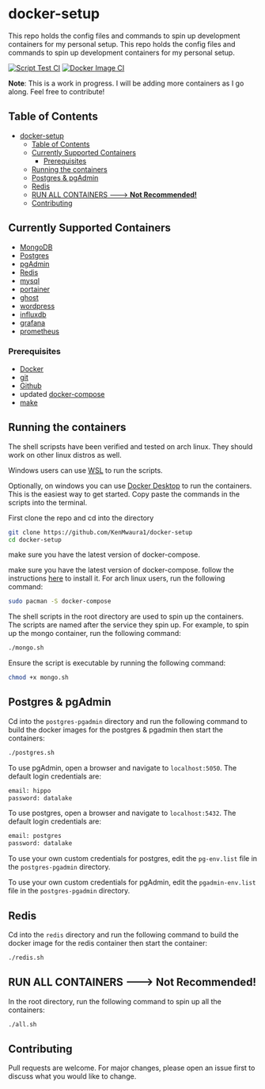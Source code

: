 # docker-setup

This repo holds the config files and commands to spin up development containers for my personal setup.
This repo holds the config files and commands to spin up development containers for my personal setup.

[![Script Test CI](https://github.com/KenMwaura1/docker-setup/actions/workflows/script-test.yml/badge.svg)](https://github.com/KenMwaura1/docker-setup/actions/workflows/script-test.yml) 
[![Docker Image CI](https://github.com/KenMwaura1/docker-setup/actions/workflows/docker-image.yml/badge.svg)](https://github.com/KenMwaura1/docker-setup/actions/workflows/docker-image.yml)

**Note**: This is a work in progress. I will be adding more containers as I go along. Feel free to contribute!

## Table of Contents

- [docker-setup](#docker-setup)
	- [Table of Contents](#table-of-contents)
	- [Currently Supported Containers](#currently-supported-containers)
		- [Prerequisites](#prerequisites)
	- [Running the containers](#running-the-containers)
	- [Postgres \& pgAdmin](#postgres--pgadmin)
	- [Redis](#redis)
	- [RUN ALL CONTAINERS ---\> **Not Recommended!**](#run-all-containers-----not-recommended)
	- [Contributing](#contributing)

## Currently Supported Containers

- [MongoDB](https://www.mongodb.com/)
- [Postgres](https://www.postgresql.org/)
- [pgAdmin](https://www.pgadmin.org/)
- [Redis](https://redis.io/)
- [mysql](https://www.mysql.com/)
- [portainer](https://www.portainer.io/)
- [ghost](https://ghost.org/)
- [wordpress](https://wordpress.org/)
- [influxdb](https://www.influxdata.com/)
- [grafana](https://grafana.com/)
- [prometheus](https://prometheus.io/)
  

### Prerequisites

- [Docker](https://docs.docker.com/install/linux/docker-ce/)
- [git](https://git-scm.com/downloads)
- [Github](https://github.com)
- updated [docker-compose](https://docs.docker.com/compose/install/)
- [make](https://www.gnu.org/software/make/)

## Running the containers

The shell scripsts have been verified and tested on arch linux. They should work on other linux distros as well.

Windows users can use [WSL](https://docs.microsoft.com/en-us/windows/wsl/install-win10) to run the scripts.

Optionally, on windows you can use [Docker Desktop](https://www.docker.com/products/docker-desktop) to run the containers. This is the easiest way to get started. Copy paste the commands in the scripts into the terminal.

First clone the repo and cd into the directory

```bash
git clone https://github.com/KenMwaura1/docker-setup
cd docker-setup
```

make sure you have the latest version of docker-compose.

make sure you have the latest version of docker-compose.
follow the instructions [here](https://docs.docker.com/compose/install/) to install it.
For arch linux users, run the following command:

```bash
sudo pacman -S docker-compose
```

The shell scripts in the root directory are used to spin up the containers. The scripts are named after the service they spin up. For example, to spin up the mongo container, run the following command:

```bash  
./mongo.sh
```

Ensure the script is executable by running the following command:

```bash
chmod +x mongo.sh
```

## Postgres & pgAdmin

Cd into the `postgres-pgadmin` directory and run the following command to build the docker images for the postgres & pgadmin then start the containers:

```bash
./postgres.sh
```

To use pgAdmin, open a browser and navigate to `localhost:5050`. The default login credentials are:

```bash
email: hippo
password: datalake
```

To use postgres, open a browser and navigate to `localhost:5432`. The default login credentials are:

```bash
email: postgres
password: datalake
```

To use your own custom credentials for postgres, edit the `pg-env.list` file in the `postgres-pgadmin` directory.

To use your own custom credentials for pgAdmin, edit the `pgadmin-env.list` file in the `postgres-pgadmin` directory.

## Redis

Cd into the `redis` directory and run the following command to build the docker image for the redis container then start the container:

```bash
./redis.sh
```

## RUN ALL CONTAINERS ---> **Not Recommended!**

In the root directory, run the following command to spin up all the containers:

```bash
./all.sh
```

## Contributing

Pull requests are welcome. For major changes, please open an issue first to discuss what you would like to change.
